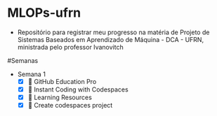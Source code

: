 # MLOPs-ufrn
 - Repositório para registrar meu progresso na matéria de Projeto de Sistemas Baseados em Aprendizado de Máquina - DCA - UFRN,  ministrada pelo professor Ivanovitch
 
#Semanas

  - Semana 1
    - [X] 🎉 GitHub Education Pro 
    - [X] 🚀 Instant Coding with Codespaces
    - [X] 📖 Learning Resources
    - [X] 🎯 Create codespaces project
